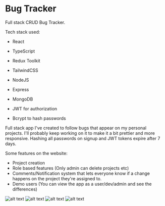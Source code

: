 # Bug Tracker

Full stack CRUD Bug Tracker.

Tech stack used:
- React
- TypeScript
- Redux Toolkit
- TailwindCSS

- NodeJS
- Express
- MongoDB
- JWT for authorization
- Bcrypt to hash passwords

Full stack app I've created to follow bugs that appear on my personal projects. I'll probably keep working on it to make it a bit prettier and more responsive.
Hashing all passwords on signup and JWT tokens expire after 7 days. 

Some features on the website:
- Project creation
- Role based features (Only admin can delete projects etc)
- Comments/Notification system that lets everyone know if a change happens on the project they're assigned to.
- Demo users (You can view the app as a user/dev/admin and see the differences)

![alt text](https://i.imgur.com/nEiqGLM.png)
![alt text](https://i.imgur.com/xZioy1G.png)
![alt text](https://i.imgur.com/POD8nxk.png)
![alt text](https://i.imgur.com/tyndjr5.png)
